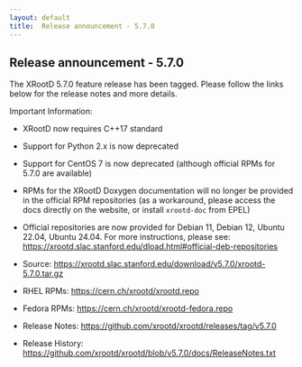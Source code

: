 ```yaml
---
layout: default
title:  Release announcement - 5.7.0
---
```


Release announcement - 5.7.0
----------------------------

The XRootD 5.7.0 feature release has been tagged.
Please follow the links below for the release notes and more details.

Important Information:

 * XRootD now requires C++17 standard
 * Support for Python 2.x is now deprecated
 * Support for CentOS 7 is now deprecated (although official RPMs for 5.7.0 are available)
 * RPMs for the XRootD Doxygen documentation will no longer be provided in the official RPM repositories (as a workaround, please access the docs directly on the website, or install `xrootd-doc` from EPEL)
 * Official repositories are now provided for Debian 11, Debian 12, Ubuntu 22.04, Ubuntu 24.04. For more instructions, please see: <https://xrootd.slac.stanford.edu/dload.html#official-deb-repositories>

 * Source: <https://xrootd.slac.stanford.edu/download/v5.7.0/xrootd-5.7.0.tar.gz>
 * RHEL RPMs: <https://cern.ch/xrootd/xrootd.repo>
 * Fedora RPMs: <https://cern.ch/xrootd/xrootd-fedora.repo>
 * Release Notes: <https://github.com/xrootd/xrootd/releases/tag/v5.7.0>
 * Release History: <https://github.com/xrootd/xrootd/blob/v5.7.0/docs/ReleaseNotes.txt>

